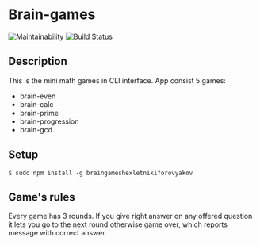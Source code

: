 # Brain-games #
[![Maintainability](https://api.codeclimate.com/v1/badges/2e36eabe6e3eafc0c7bc/maintainability)](https://codeclimate.com/github/NikiforovJacob/Brain-games/maintainability)
[![Build Status](https://travis-ci.org/NikiforovJacob/Brain-games.svg?branch=master)](https://travis-ci.org/NikiforovJacob/Brain-games)

## Description

This is the mini math games in CLI interface. App consist 5 games:

* brain-even
* brain-calc
* brain-prime
* brain-progression
* brain-gcd


## Setup

`$ sudo npm install -g braingameshexletnikiforovyakov`

## Game's rules

Every game has 3 rounds. If you give right answer on any offered question it lets you go to the next round otherwise game over, which reports message with correct answer.

